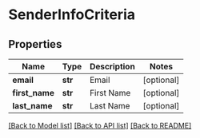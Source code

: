 # SenderInfoCriteria

## Properties
Name | Type | Description | Notes
------------ | ------------- | ------------- | -------------
**email** | **str** | Email | [optional] 
**first_name** | **str** | First Name | [optional] 
**last_name** | **str** | Last Name | [optional] 

[[Back to Model list]](../README.md#documentation-for-models) [[Back to API list]](../README.md#documentation-for-api-endpoints) [[Back to README]](../README.md)


